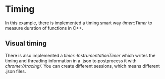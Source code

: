 # Timing
In this example, there is implemented a timing smart way *timer::Timer* to measure duration of functions in C++. 

## Visual timing 
There is also implemented a *timer::InstrumentationTimer* which writes the timing and threading information in a .json to postprocess it with *chrome://tracing/*. You can create different sessions, which means different .json files. 

